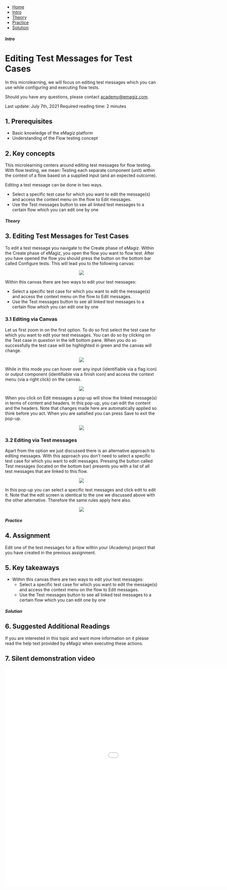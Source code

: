 <div class="ez-academy">
    <div class="ez-academy__body">
        <main class="micro-learning">
        <ul class="doc-nav">
            <li class="doc-nav__item"><a href="../../docs/microlearning/crashcourse-platform-index" class="doc-nav__link">Home</a></li>
            <li class="doc-nav__item"><a href="#intro" class="doc-nav__link">Intro</a></li>
            <li class="doc-nav__item"><a href="#theory" class="doc-nav__link">Theory</a></li>
            <li class="doc-nav__item"><a href="#practice" class="doc-nav__link">Practice</a></li>
            <li class="doc-nav__item"><a href="#solution" class="doc-nav__link">Solution</a></li>
        </ul>

<div class="doc">

##### Intro

# Editing Test Messages for Test Cases

In this microlearning, we will focus on editing test messages which you can use while configuring and executing flow tests.

Should you have any questions, please contact academy@emagiz.com.

Last update: July 7th, 2021
Required reading time: 2 minutes

## 1. Prerequisites
- Basic knowledge of the eMagiz platform
- Understanding of the Flow testing concept

## 2. Key concepts
This microlearning centers around editing test messages for flow testing.
With flow testing, we mean: Testing each separate component (unit) within the context of a flow based on a supplied input (and an expected outcome).

Editing a test message can be done in two ways.
- Select a specific test case for which you want to edit the message(s) and access the context menu on the flow to Edit messages.
- Use the Test messages button to see all linked test messages to a certain flow which you can edit one by one

##### Theory

## 3. Editing Test Messages for Test Cases

To edit a test message you navigate to the Create phase of eMagiz. Within the Create phase of eMagiz, you open the flow you want to flow test.
After you have opened the flow you should press the button on the bottom bar called Configure tests. This will lead you to the following canvas:

<p align="center"><img src="../../img/microlearning/crashcourse-platform-create-editing-test-messages--configure-test-overview.png"></p>

Within this canvas there are two ways to edit your test messages:
- Select a specific test case for which you want to edit the message(s) and access the context menu on the flow to Edit messages.
- Use the Test messages button to see all linked test messages to a certain flow which you can edit one by one

### 3.1 Editing via Canvas

Let us first zoom in on the first option. To do so first select the test case for which you want to edit your test messages. You can do so by clicking on the Test case in question in the left bottom pane. When you do so successfully the test case will be highlighted in green and the canvas will change. 

<p align="center"><img src="../../img/microlearning/crashcourse-platform-create-editing-test-messages--select-mode-test-case.png"></p>

While in this mode you can hover over any input (identifiable via a flag icon) or output component (identifiable via a finish icon) and access the context menu (via a right click) on the canvas.

<p align="center"><img src="../../img/microlearning/crashcourse-platform-create-editing-test-messages--edit-test-message-context-menu.png"></p>

When you click on Edit messages a pop-up will show the linked message(s) in terms of content and headers. In this pop-up, you can edit the content and the headers. Note that changes made here are automatically applied so think before you act. When you are satisfied you can press Save to exit the pop-up.

<p align="center"><img src="../../img/microlearning/crashcourse-platform-create-editing-test-messages--edit-test-message-popup.png"></p>

### 3.2 Editing via Test messages

Apart from the option we just discussed there is an alternative approach to editing messages. With this approach you don't need to select a specific test case for which you want to edit messages. Pressing the button called Test messages (located on the bottom bar) presents you with a list of all test messages that are linked to this flow.

<p align="center"><img src="../../img/microlearning/crashcourse-platform-create-editing-test-messages--test-messages-popup.png"></p>

In this pop-up you can select a specific test messages and click edit to edit it. Note that the edit screen is identical to the one we discussed above with the other alternative. Therefore the same rules apply here also.

<p align="center"><img src="../../img/microlearning/crashcourse-platform-create-editing-test-messages--edit-test-message-popup.png"></p>

##### Practice

## 4. Assignment

Edit one of the test messages for a flow within your (Academy) project that you have created in the previous assignment.

## 5. Key takeaways

- Within this canvas there are two ways to edit your test messages:
	- Select a specific test case for which you want to edit the message(s) and access the context menu on the flow to Edit messages.
	- Use the Test messages button to see all linked test messages to a certain flow which you can edit one by one

##### Solution

## 6. Suggested Additional Readings

If you are interested in this topic and want more information on it please read the help text provided by eMagiz when executing these actions. 

## 7. Silent demonstration video

<iframe width="1280" height="720" src="../../vid/microlearning/crashcourse-platform-create-editing-test-messages.mp4" frameborder="0" allow="accelerometer; autoplay; clipboard-write; encrypted-media; gyroscope; picture-in-picture" allowfullscreen></iframe>


</div>
</main>
</div>
</div>